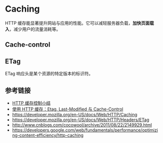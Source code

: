 # Caching

HTTP 缓存能显著提升网站与应用的性能。它可以减轻服务器负载，**加快页面载入**，减少用户的流量消耗等。

## Cache-control

## ETag
ETag 响应头是某个资源的特定版本的标识符。

## 参考链接
* [HTTP 缓存控制小结](http://imweb.io/topic/5795dcb6fb312541492eda8c)
* [使用 HTTP 缓存：Etag, Last-Modified 与 Cache-Control](http://harttle.com/2017/04/04/using-http-cache.html)
* https://developer.mozilla.org/en-US/docs/Web/HTTP/Caching
* https://developer.mozilla.org/en-US/docs/Web/HTTP/Headers/ETag
* http://www.cnblogs.com/cocowool/archive/2011/08/22/2149929.html
* https://developers.google.com/web/fundamentals/performance/optimizing-content-efficiency/http-caching

